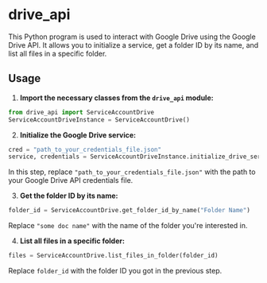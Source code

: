 # drive_api

This Python program is used to interact with Google Drive using the Google Drive API. It allows you to initialize a service, get a folder ID by its name, and list all files in a specific folder.

## Usage

1. **Import the necessary classes from the `drive_api` module:**

```python
from drive_api import ServiceAccountDrive
ServiceAccountDriveInstance = ServiceAccountDrive()
```

2. **Initialize the Google Drive service:**

```python
cred = "path_to_your_credentials_file.json"
service, credentials = ServiceAccountDriveInstance.initialize_drive_service(creds=cred)
```
In this step, replace `"path_to_your_credentials_file.json"` with the path to your Google Drive API credentials file. 

3. **Get the folder ID by its name:**

```python
folder_id = ServiceAccountDrive.get_folder_id_by_name("Folder Name")
```
Replace `"some doc name"` with the name of the folder you're interested in.

4. **List all files in a specific folder:**

```python
files = ServiceAccountDrive.list_files_in_folder(folder_id)
```
Replace `folder_id` with the folder ID you got in the previous step.
